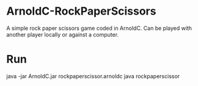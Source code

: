 # ArnoldC-RockPaperScissors
A simple rock paper scissors game coded in ArnoldC. Can be played with another player locally or against a computer.

# Run
java -jar ArnoldC.jar rockpaperscissor.arnoldc
java rockpaperscissor
